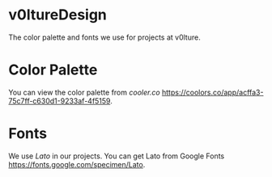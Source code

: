 # v0ltureDesign
The color palette and fonts we use for projects at v0lture.

# Color Palette
You can view the color palette from *cooler.co* https://coolors.co/app/acffa3-75c7ff-c630d1-9233af-4f5159.

# Fonts
We use *Lato* in our projects.
You can get Lato from Google Fonts https://fonts.google.com/specimen/Lato.
